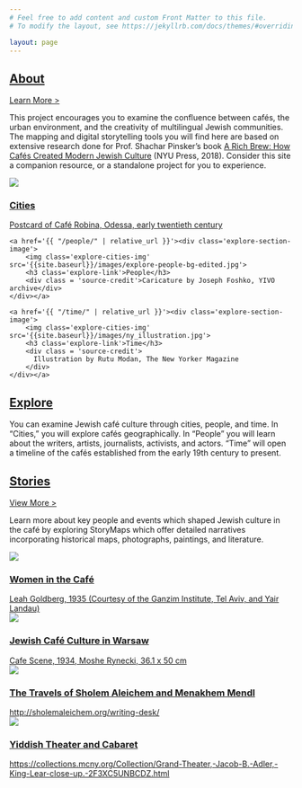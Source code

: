 ```yaml
---
# Feel free to add content and custom Front Matter to this file.
# To modify the layout, see https://jekyllrb.com/docs/themes/#overriding-theme-defaults

layout: page
---
```

<div class="about-section">
  <div class='wrapper'>
      <div class='section-title-and-cta'>
        <a href='{{ "/about/" | relative_url }}'><h2 class='section-title'>About</h2></a>
        <a href='{{ "/about/" | relative_url }}' class='homepage-call-to-action'>Learn More ></a>
      </div>
      <p class='section-description'>This project encourages you to examine the confluence between cafés, the urban environment, and the creativity of multilingual Jewish communities. The mapping and digital storytelling tools you will find here are based on extensive research done for Prof. Shachar Pinsker’s book <a href='https://nyupress.org/9781479874385/a-rich-brew/' class='special-link' id='title-link' target='blank'>A Rich Brew: How Cafés Created Modern Jewish Culture</a> (NYU Press, 2018). Consider this site a companion resource, or a standalone project for you to experience.</p>
  </div>
</div>

<div class='explore-section'>      
  <div class='explore-section-right'>
    <a href='{{ "/cities/" | relative_url }}'><div class='explore-section-image' id='test-thumbnail'>
        <img class='explore-cities-img' src='{{site.baseurl}}/images/explore-cities.jpg'>
        <h3 class='explore-link'>Cities</h3>
        <div class = 'source-credit'>Postcard of Café Robina, Odessa, early twentieth century</div>
    </div></a>

    <a href='{{ "/people/" | relative_url }}'><div class='explore-section-image'>
        <img class='explore-cities-img' src='{{site.baseurl}}/images/explore-people-bg-edited.jpg'>
        <h3 class='explore-link'>People</h3>
        <div class = 'source-credit'>Caricature by Joseph Foshko, YIVO archive</div>
    </div></a>

    <a href='{{ "/time/" | relative_url }}'><div class='explore-section-image'>
        <img class='explore-cities-img' src='{{site.baseurl}}/images/ny_illustration.jpg'>
        <h3 class='explore-link'>Time</h3>
        <div class = 'source-credit'>
          Illustration by Rutu Modan, The New Yorker Magazine
        </div>
    </div></a>
  </div>

  <div class='explore-section-left'>
    <a href='{{ "/explore/" | relative_url }}' id='explore-section-title-adjusted'><h2 class='section-title'>Explore</h2></a>
    <div class='explore-section-description'>
        <p>You can examine Jewish café culture through cities, people, and time. In “Cities,” you will explore cafés geographically. In “People” you will learn about the writers, artists, journalists, activists, and actors. “Time” will open a timeline of the cafés established from the early 19th century to present.</p>
    </div>
  </div> 
</div>

<div class='stories-section'>
  <div class='wrapper'>
    <div class='section-title-and-cta'>
        <a href='{{ "/stories/" | relative_url }}'><h2 class='section-title'>Stories</h2></a>
        <a href='{{ "/stories/" | relative_url }}' class='homepage-call-to-action'>View More ></a>
    </div>
    <p class='section-description'>Learn more about key people and events which shaped Jewish culture in the café by exploring StoryMaps which offer detailed narratives incorporating historical maps, photographs, paintings, and literature.</p>
  </div>

  <div class='wrapper'>
    <div class='featured-stories'>
      <a href='women-cafe-story.html'><div class= 'story-thumbnail'>
          <img src='{{site.baseurl}}/images/stories/women.png'>
          <h3 class='story-link' id='women'>Women in the Café</h3>
          <div class='source-credit'>
            Leah Goldberg, 1935 (Courtesy of the Ganzim Institute, Tel Aviv, and Yair Landau)
          </div>
      </div></a>
      <a href='warsaw-story.html'><div class= 'story-thumbnail'>
          <img src='{{site.baseurl}}/images/stories/warsaw.jpg'>
          <h3 class='story-link' id='warsaw'>Jewish Café Culture in Warsaw</h3>
          <div class='source-credit'>Cafe Scene, 1934, Moshe Rynecki, 36.1 x 50 cm</div>
      </div></a>
      <a href='sholem-story.html'><div class= 'story-thumbnail'>
          <img src='{{site.baseurl}}/images/stories/sholem.jpg'>
          <h3 class='story-link' id='sholem'>The Travels of Sholem Aleichem and Menakhem Mendl</h3>
          <div class='source-credit'>http://sholemaleichem.org/writing-desk/</div>
          </div></a>
      <a href='yiddish-story.html' id='sholem-hide'><div class= 'story-thumbnail'>
          <img src='{{site.baseurl}}/images/stories/cabaret.jpg'>
          <h3 class='story-link' id='cabaret'>Yiddish Theater and Cabaret</h3>
          <div class='source-credit'>https://collections.mcny.org/Collection/Grand-Theater,-Jacob-B.-Adler,-King-Lear-close-up.-2F3XC5UNBCDZ.html</div>
      </div></a>
    </div>
  </div>  
</div>